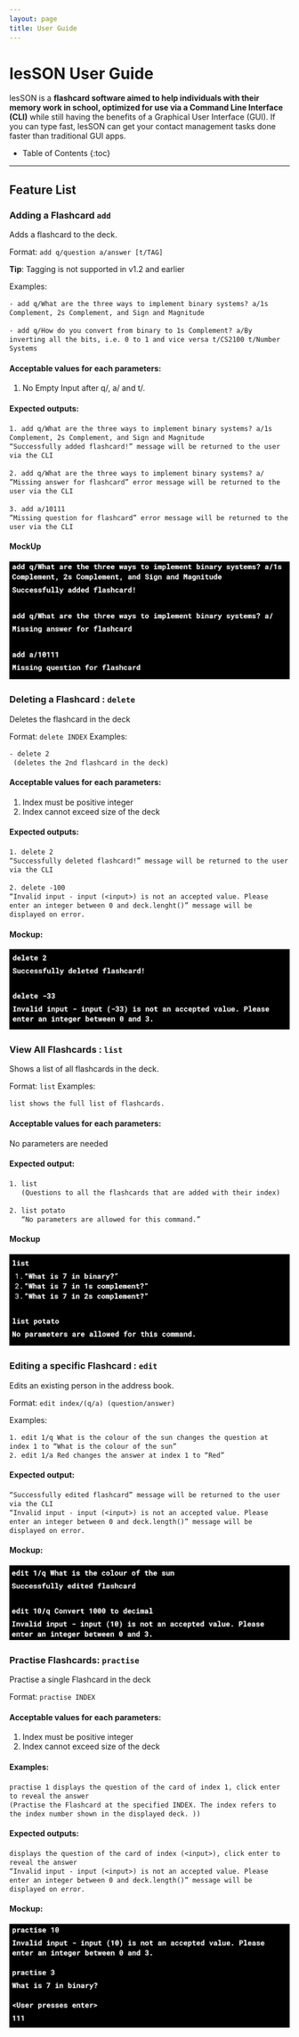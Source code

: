 ```yaml
---
layout: page
title: User Guide
---
```

# lesSON User Guide
lesSON is a **flashcard software aimed to help individuals with their memory work in school, optimized for use via a Command Line Interface (CLI)** while still having the benefits of a Graphical User Interface (GUI). If you can type fast, lesSON can get your contact management tasks done faster than traditional GUI apps.
 
* Table of Contents
{:toc}

--------------------------------------------------------------------------------------------------------------------

## Feature List

### Adding a Flashcard `add`
Adds a flashcard to the deck.

Format: `add q/question a/answer [t/TAG]​`

**Tip**: Tagging is not supported in v1.2 and earlier

Examples:

```
- add q/What are the three ways to implement binary systems? a/1s Complement, 2s Complement, and Sign and Magnitude

- add q/How do you convert from binary to 1s Complement? a/By inverting all the bits, i.e. 0 to 1 and vice versa t/CS2100 t/Number Systems
```

#### Acceptable values for each parameters:
1. No Empty Input after q/, a/ and t/.
#### Expected outputs:
```
1. add q/What are the three ways to implement binary systems? a/1s Complement, 2s Complement, and Sign and Magnitude
“Successfully added flashcard!” message will be returned to the user via the CLI

2. add q/What are the three ways to implement binary systems? a/
”Missing answer for flashcard” error message will be returned to the user via the CLI

3. add a/10111
”Missing question for flashcard” error message will be returned to the user via the CLI
```
#### MockUp
![mock up of add command](./images/UserGuide/mockup_add.png)


### Deleting a Flashcard : `delete`
Deletes the flashcard in the deck

Format: `delete INDEX`
Examples:
```
- delete 2
 (deletes the 2nd flashcard in the deck)
```

#### Acceptable values for each parameters:
1. Index must be positive integer
2. Index cannot exceed size of the deck

#### Expected outputs:
```
1. delete 2
“Successfully deleted flashcard!” message will be returned to the user via the CLI

2. delete -100
“Invalid input - input (<input>) is not an accepted value. Please enter an integer between 0 and deck.lenght()” message will be displayed on error.
```
#### Mockup:
![mock up of delete command](./images/UserGuide/mockup_delete.png)


### View All Flashcards : `list`
Shows a list of all flashcards in the deck.

Format: `list`
Examples:
```
list shows the full list of flashcards.
```

#### Acceptable values for each parameters:
No parameters are needed

#### Expected output:
```
1. list
   (Questions to all the flashcards that are added with their index)
 
2. list potato
   “No parameters are allowed for this command.”
```

#### Mockup
![mock up of list command](./images/UserGuide/mockup_list.png)

### Editing a specific Flashcard : `edit`
Edits an existing person in the address book.

Format: `edit index/(q/a) (question/answer)`

Examples:
```
1. edit 1/q What is the colour of the sun changes the question at index 1 to “What is the colour of the sun”
2. edit 1/a Red changes the answer at index 1 to “Red”
```
#### Expected output:
```
“Successfully edited flashcard” message will be returned to the user via the CLI
“Invalid input - input (<input>) is not an accepted value. Please enter an integer between 0 and deck.length()” message will be displayed on error.
```
#### Mockup:
![mock up of edit command](./images/UserGuide/mockup_edit.png)


### Practise Flashcards: `practise`
Practise a single Flashcard in the deck

Format: `practise INDEX`

#### Acceptable values for each parameters:
1. Index must be positive integer
2. Index cannot exceed size of the deck

#### Examples:
```
practise 1 displays the question of the card of index 1, click enter to reveal the answer
(Practise the Flashcard at the specified INDEX. The index refers to the index number shown in the displayed deck. ​))
```
#### Expected outputs:
```
displays the question of the card of index (<input>), click enter to reveal the answer
“Invalid input - input (<input>) is not an accepted value. Please enter an integer between 0 and deck.length()” message will be displayed on error.
```

#### Mockup:
![mock up of practise command](./images/UserGuide/mockup_practise.png)

